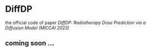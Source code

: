 # DiffDP
the official code of paper *DiffDP: Radiotherapy Dose Prediction via a Diffusion Model (MICCAI 2023)*

## coming soon ...
